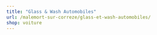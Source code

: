```yaml
---
title: "Glass & Wash Automobiles"
url: /malemort-sur-correze/glass-et-wash-automobiles/
shop: voiture
---
```


